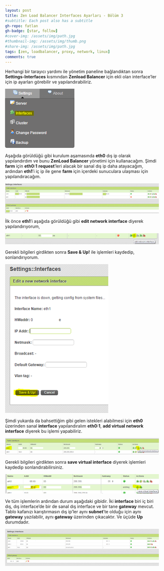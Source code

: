 ```yaml
---
layout: post
title: Zen Load Balancer Interfaces Ayarları - Bölüm 3
#subtitle: Each post also has a subtitle
gh-repo: fatlan
gh-badge: [star, follow]
#cover-img: /assets/img/path.jpg
#thumbnail-img: /assets/img/thumb.png
#share-img: /assets/img/path.jpg
tags: [zen, loadbalancer, proxy, network, linux]
comments: true
---
```

Herhangi bir tarayıcı yardımı ile yönetim paneline bağlandıktan sonra **Settings-Interfaces** kısmından **Zenload Balancer** için ekli olan interface’ler için ip ayarları görebilir ve yapılandırabiliriz.

![Crepe](/assets/img/zen-interface-bolum3/ze-int-01.png)

Aşağıda görüldüğü gibi kurulum aşamasında **eth0** dış ip olarak yapılandırdım ve bunu **ZenLoad Balancer** yönetimi için kullanacağım. Şimdi **farm** için **eth0:1** **request**’leri alacak bir sanal dış ip daha atayacağım, ardından **eth1**’i iç ip ile gene **farm** için içerdeki sunuculara ulaşması için yapılandıracağım.

![Crepe](/assets/img/zen-interface-bolum3/ze-int-02.png)

İlk önce **eth1**’i aşağıda görüldüğü gibi **edit network interface** diyerek yapılandırıyorum,

![Crepe](/assets/img/zen-interface-bolum3/ze-int-03.png)

Gerekli bilgileri girdikten sonra **Save & Up!** ile işlemleri kaydedip, sonlandırıyorum.

![Crepe](/assets/img/zen-interface-bolum3/ze-int-04.png)

Şimdi yukarda da bahsettiğim gibi gelen istekleri alabilmesi için **eth0** üzerinden sanal **interface** yapılandıralım **eth0:1**, **add virtual network interface** diyerek bu işlemi yapabiliriz.

![Crepe](/assets/img/zen-interface-bolum3/ze-int-05.png)

Gerekli bilgileri girdikten sonra **save virtual interface** diyerek işlemleri kaydedip sonlandırabilirsiniz.

![Crepe](/assets/img/zen-interface-bolum3/ze-int-06.png)

Ve tüm işlemlerin ardından durum aşağıdaki gibidir. İki **interface** biri iç biri dış, dış interface’de bir de sanal dış interface ve bir tane **gateway** mevcut. Tablo kafanızı karıştırmasın dış ip’ler aynı **subnet**’te olduğu için aynı **gateway** yazılabilir, aynı **gateway** üzerinden çıkacaktır. Ve üçüde **Up** durumdadır.

![Crepe](/assets/img/zen-interface-bolum3/ze-int-07.png)
